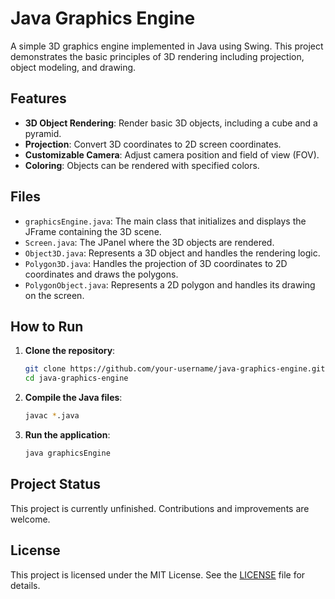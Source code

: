 # Java Graphics Engine

A simple 3D graphics engine implemented in Java using Swing. This project demonstrates the basic principles of 3D rendering including projection, object modeling, and drawing.

## Features

- **3D Object Rendering**: Render basic 3D objects, including a cube and a pyramid.
- **Projection**: Convert 3D coordinates to 2D screen coordinates.
- **Customizable Camera**: Adjust camera position and field of view (FOV).
- **Coloring**: Objects can be rendered with specified colors.

## Files

- `graphicsEngine.java`: The main class that initializes and displays the JFrame containing the 3D scene.
- `Screen.java`: The JPanel where the 3D objects are rendered.
- `Object3D.java`: Represents a 3D object and handles the rendering logic.
- `Polygon3D.java`: Handles the projection of 3D coordinates to 2D coordinates and draws the polygons.
- `PolygonObject.java`: Represents a 2D polygon and handles its drawing on the screen.

## How to Run

1. **Clone the repository**:
    ```sh
    git clone https://github.com/your-username/java-graphics-engine.git
    cd java-graphics-engine
    ```

2. **Compile the Java files**:
    ```sh
    javac *.java
    ```

3. **Run the application**:
    ```sh
    java graphicsEngine
    ```

## Project Status

This project is currently unfinished. Contributions and improvements are welcome.

## License

This project is licensed under the MIT License. See the [LICENSE](LICENSE) file for details.


